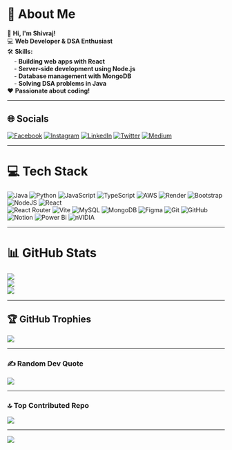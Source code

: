 # 💫 About Me



👋 **Hi, I'm Shivraj!**  
💻 **Web Developer & DSA Enthusiast**  
🛠️ **Skills:**  
&nbsp; &nbsp; - **Building web apps with React**  
&nbsp; &nbsp; - **Server-side development using Node.js**  
&nbsp; &nbsp; - **Database management with MongoDB**  
&nbsp; &nbsp; - **Solving DSA problems in Java**  
❤️ **Passionate about coding!**

---

## 🌐 Socials
[![Facebook](https://img.shields.io/badge/Facebook-%231877F2.svg?logo=Facebook&logoColor=white)](https://facebook.com/darekar3127) 
[![Instagram](https://img.shields.io/badge/Instagram-%23E4405F.svg?logo=Instagram&logoColor=white)](https://instagram.com/its_shiv2805) 
[![LinkedIn](https://img.shields.io/badge/LinkedIn-%230077B5.svg?logo=linkedin&logoColor=white)](https://linkedin.com/in/shivrajdarekar) 
[![Twitter](https://img.shields.io/badge/Twitter-%231DA1F2.svg?logo=Twitter&logoColor=white)](https://twitter.com/yourhandle) 
[![Medium](https://img.shields.io/badge/Medium-%23000000.svg?logo=Medium&logoColor=white)](https://medium.com/yourhandle)

---

# 💻 Tech Stack
![Java](https://img.shields.io/badge/java-%23ED8B00.svg?style=for-the-badge&logo=openjdk&logoColor=white) 
![Python](https://img.shields.io/badge/python-3670A0?style=for-the-badge&logo=python&logoColor=ffdd54) 
![JavaScript](https://img.shields.io/badge/javascript-%23323330.svg?style=for-the-badge&logo=javascript&logoColor=%23F7DF1E)
![TypeScript](https://img.shields.io/badge/typescript-%23007ACC.svg?style=for-the-badge&logo=typescript&logoColor=white)
![AWS](https://img.shields.io/badge/AWS-%23FF9900.svg?style=for-the-badge&logo=amazon-aws&logoColor=white) 
![Render](https://img.shields.io/badge/Render-%46E3B7.svg?style=for-the-badge&logo=render&logoColor=white) 
![Bootstrap](https://img.shields.io/badge/bootstrap-%238511FA.svg?style=for-the-badge&logo=bootstrap&logoColor=white) 
![NodeJS](https://img.shields.io/badge/node.js-6DA55F?style=for-the-badge&logo=node.js&logoColor=white) 
![React](https://img.shields.io/badge/react-%2320232a.svg?style=for-the-badge&logo=react&logoColor=%2361DAFB)  
![React Router](https://img.shields.io/badge/React_Router-CA4245?style=for-the-badge&logo=react-router&logoColor=white) 
![Vite](https://img.shields.io/badge/vite-%23646CFF.svg?style=for-the-badge&logo=vite&logoColor=white) 
![MySQL](https://img.shields.io/badge/mysql-4479A1.svg?style=for-the-badge&logo=mysql&logoColor=white) 
![MongoDB](https://img.shields.io/badge/MongoDB-%234ea94b.svg?style=for-the-badge&logo=mongodb&logoColor=white) 
![Figma](https://img.shields.io/badge/figma-%23F24E1E.svg?style=for-the-badge&logo=figma&logoColor=white) 
![Git](https://img.shields.io/badge/git-%23F05033.svg?style=for-the-badge&logo=git&logoColor=white) 
![GitHub](https://img.shields.io/badge/github-%23121011.svg?style=for-the-badge&logo=github&logoColor=white) 
![Notion](https://img.shields.io/badge/Notion-%23000000.svg?style=for-the-badge&logo=notion&logoColor=white) 
![Power Bi](https://img.shields.io/badge/power_bi-F2C811?style=for-the-badge&logo=powerbi&logoColor=black)
![nVIDIA](https://img.shields.io/badge/nVIDIA-%2376B900.svg?style=for-the-badge&logo=nvidia&logoColor=white)

---

# 📊 GitHub Stats

![](https://github-readme-streak-stats.herokuapp.com/?user=shivraj2805&theme=radical&hide_border=false)<br/>
![](https://github-readme-stats.vercel.app/api?username=shivraj2805&theme=radical&hide_border=false&include_all_commits=true&count_private=true)<br/>
![](https://github-readme-stats.vercel.app/api/top-langs/?username=shivraj2805&theme=radical&hide_border=false&include_all_commits=true&count_private=true&layout=compact)

---

## 🏆 GitHub Trophies
![](https://github-profile-trophy.vercel.app/?username=shivraj2805&theme=radical&no-frame=false&no-bg=false&margin-w=4)

---

### ✍️ Random Dev Quote
![](https://quotes-github-readme.vercel.app/api?type=horizontal&theme=radical)

---

### 🔝 Top Contributed Repo
![](https://github-contributor-stats.vercel.app/api?username=shivraj2805&limit=5&theme=radical&combine_all_yearly_contributions=true)

---

[![](https://visitcount.itsvg.in/api?id=shivraj2805&icon=0&color=6)](https://visitcount.itsvg.in)
